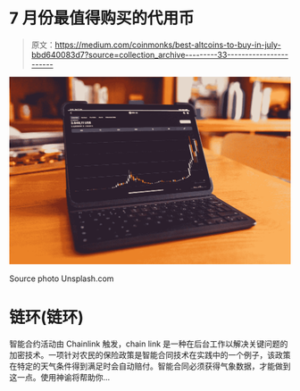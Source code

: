 # 7 月份最值得购买的代用币

> 原文：<https://medium.com/coinmonks/best-altcoins-to-buy-in-july-bbd640083d7?source=collection_archive---------33----------------------->

![](img/01dd16a681a8c5927d58c9a551fb6577.png)

Source photo Unsplash.com

# 链环(链环)

智能合约活动由 Chainlink 触发，chain link 是一种在后台工作以解决关键问题的加密技术。一项针对农民的保险政策是智能合同技术在实践中的一个例子，该政策在特定的天气条件得到满足时会自动赔付。智能合同必须获得气象数据，才能做到这一点。使用神谕将帮助你…